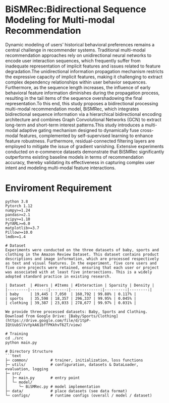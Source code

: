 # BiSMRec:Bidirectional Sequence Modeling for Multi-modal Recommendation

Dynamic modeling of users’ historical behavioral preferences remains a central challenge in recommender systems. Traditional multi-modal recommendation approaches rely on unidirectional neural networks to encode user interaction sequences, which frequently suffer from inadequate representation of implicit features and issues related to feature degradation.The unidirectional information propagation mechanism restricts the expressive capacity of implicit features, making it challenging to extract complex dependency relationships within user behavior sequences. Furthermore, as the sequence length increases, the influence of early behavioral feature information diminishes during the propagation process, resulting in the tail items of the sequence overshadowing the final representation.To this end, this study proposes a bidirectional processing multi-modal recommendation model, BiSMRec, which integrates bidirectional sequence information via a hierarchical bidirectional encoding architecture and combines Graph Convolutional Networks (GCN) to extract long-term and short-term interest patterns.This study introduces a multi-modal adaptive gating mechanism designed to dynamically fuse cross-modal features, complemented by self-supervised learning to enhance feature robustness. Furthermore, residual-connected filtering layers are employed to mitigate the issue of gradient vanishing. Extensive experiments conducted on e-commerce datasets demonstrate that BiSMRec significantly outperforms existing baseline models in terms of recommendation accuracy, thereby validating its effectiveness in capturing complex user intent and modeling multi-modal feature interactions.

# Enviroment Requirement
```text
python 3.8
Pytorch 1.12
numpy>=1.24
pandas>=2.1
scipy>=1.10
PyYAML>=6.0
matplotlib>=3.7
Pillow>=10.0
lmdb>=1.4    

# Dataset
Experiments were conducted on the three datasets of baby, sports and clothing in the Amazon Review Dataset. This dataset contains product descriptions and image information, which are processed respectively as text and visual features. In the experiment, five core users and five core projects were retained, ensuring that each user or project was associated with at least five intersections. This is a widely adopted standard practice in existing research.

| Dataset  | #Users | #Items | #Interaction | Sparsity | Density |
|---------|-------:|-------:|-------------:|---------:|--------:|
| baby     | 19,445 | 7,050  | 160,792 | 99.88% | 0.117% |
| sports   | 35,598 | 18,357 | 296,337 | 99.95% | 0.045% |
| clothing | 39,387 | 23,033 | 278,677 | 99.97% | 0.031% |

We provide three processed datasets: Baby, Sports and Clothing.
Download from Google Drive: [Baby/Sports/Clothing](https://drive.google.com/file/d/1tpP-IQtUubSlVvYpkA61bffPKkhvT62T/view)

# Training
cd ./src
python main.py

# Directory Structure
```text
├─ common/          # trainer, initialization, loss functions
├─ utils/           # configuration, datasets & DataLoader, evaluation, logging
├─ src/
│  ├─ main.py       # entry point
│  └─ model/
│     └─ BiSMRec.py # model implementation
├─ data/            # place datasets (see data format)
└─ configs/         # runtime configs (overall / model / dataset)
 
